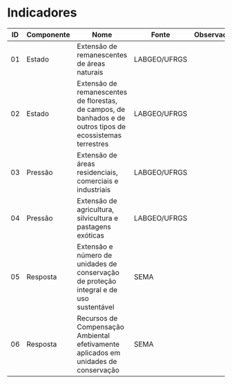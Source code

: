 # Indicadores

ID | Componente | Nome | Fonte | Observações
-- | ---------- | ---- | ----- | -----------
01 | Estado | Extensão de remanescentes de áreas naturais | LABGEO/UFRGS |
02 | Estado | Extensão de remanescentes de florestas, de campos, de banhados e de outros tipos de ecossistemas terrestres | LABGEO/UFRGS |
03 | Pressão | Extensão de áreas residenciais, comerciais e industriais | LABGEO/UFRGS |
04 | Pressão | Extensão de agricultura, silvicultura e pastagens exóticas | LABGEO/UFRGS |
05 | Resposta | Extensão e número de unidades de conservação de proteção integral e de uso sustentável | SEMA |
06 | Resposta | Recursos de Compensação Ambiental efetivamente aplicados em unidades de conservação | SEMA